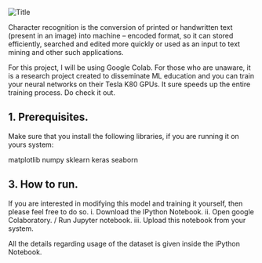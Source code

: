 ![Title](https://i.imgur.com/iv3joFI.png)

Character recognition is the conversion of printed or handwritten text (present in an image) into machine – encoded format, so it can stored efficiently, searched and edited more quickly or used as an input to text mining and other such applications.

For this project, I will be using Google Colab. For those who are unaware, it is a research project created to disseminate ML education and you can train your neural networks on their Tesla K80 GPUs. It sure speeds up the entire training process. Do check it out.

## 1. Prerequisites.
Make sure that you install the following libraries, if you are running it on yours system:

matplotlib
numpy
sklearn
keras
seaborn

## 3. How to run.
If you are interested in modifying this model and training it yourself, then please feel free to do so.
i. Download the IPython Notebook.
ii. Open google Colaboratory. / Run Jupyter notebook.
iii. Upload this notebook from your system.

All the details regarding usage of the dataset is given inside the iPython Notebook.

